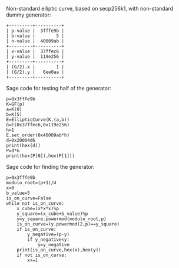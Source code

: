 Non-standard elliptic curve, based on secp256k1, with non-standard dummy generator:
```
+---------+----------+
| p-value |  3fffe9b |
| b-value |        5 |
| n-value |  40009ab |
+---------+----------+
| x-value |  37ffec6 |
| y-value |  119e256 |
+---------+----------+
| (G/2).x |        1 |
| (G/2).y |   6ee0aa |
+---------+----------+
```
Sage code for testing half of the generator:
```
p=0x3fffe9b
K=GF(p)
a=K(0)
b=K(5)
E=EllipticCurve(K,(a,b))
G=E(0x37ffec6,0x119e256)
h=1
E.set_order(0x40009ab*h)
d=0x20004d6
print(hex(d))
P=d*G
print(hex(P[0]),hex(P[1]))
```
Sage code for finding the generator:
```
p=0x3fffe9b
modulo_root=(p+1)/4
x=0
b_value=5
is_on_curve=False
while not is_on_curve:
    x_cube=(x*x*x)%p
    y_square=(x_cube+b_value)%p
    y=y_square.powermod(modulo_root,p)
    is_on_curve=(y.powermod(2,p)==y_square)
    if is_on_curve:
        y_negative=(p-y)
        if y_negative<y:
            y=y_negative
    print(is_on_curve,hex(x),hex(y))
    if not is_on_curve:
        x+=1
```
